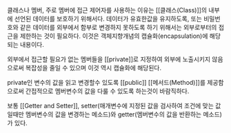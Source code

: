 

클래스나 멤버, 주로 멤버에 접근 제어자를 사용하는 이유는 [[클래스(Class)]]의 내부에 선언된 데이터를 보호하기 위해서다. 데이터가 유효한값을 유지하도록, 또는 비밀번호와 같은 데이터를 외부에서 함부로 변경하지 못하도록 하기 위해서는 외부로부터의 접근을 제한하는 것이 필요하다. 
이것은 객체지향개념의 캡슐화(encapsulation)에 해당되는 내용이다.

외부에서 접근할 필요가 없는 멤버들을 [[private]]로 지정하여 외부에 노출시키지 않음으로써 복잡성을 줄일 수 있으며 이것 역시 캡슐화에 해당된다. 

private인 변수의 값을 읽고 변경할수 있도록 [[public]] [[메서드(Method)]]를 제공함으로써 간접적으로 멤버변수의 값을 다룰 수 있도록 하는것이 바람직하다. 

보통 [[Getter and Setter]], setter(매개변수에 지정된 값을 검사하여 조건에 맞는 값일때만 멤버변수의 값을 변경하는 메소드)와 getter(멤버변수의 값을 반환하는 메소드)가 있다.